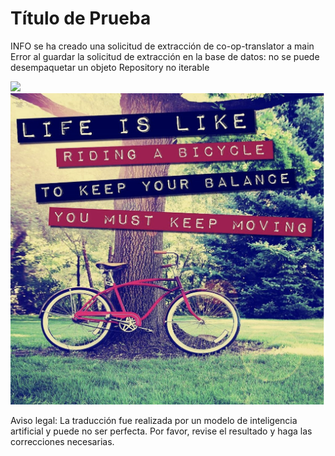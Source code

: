 # Título de Prueba

INFO se ha creado una solicitud de extracción de co-op-translator a main
Error al guardar la solicitud de extracción en la base de datos: no se puede desempaquetar un objeto Repository no iterable

![](https://upload.wikimedia.org/wikipedia/commons/thumb/7/77/Google_Images_2015_logo.svg/1200px-Google_Images_2015_logo.svg.png)
![](bicycle.png)


Aviso legal: La traducción fue realizada por un modelo de inteligencia artificial y puede no ser perfecta. Por favor, revise el resultado y haga las correcciones necesarias.